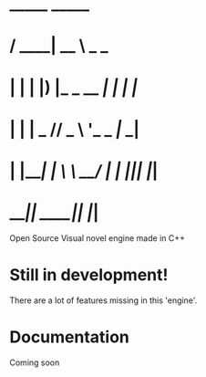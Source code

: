 #    _____ _____                       
#  / ____|  __ \            _     _   
# | |    | |__) |___ _ __ _| |_ _| |_ 
# | |    |  _  // _ \ '_ \_   _|_   _|
# | |____| | \ \  __/ | | ||_|   |_|  
#  \_____|_|  \_\___|_| |_|           
                                     
                                     
Open Source Visual novel engine made in C++ 


# Still in development!
There are a lot of features missing in this 'engine'.

# Documentation

Coming soon
